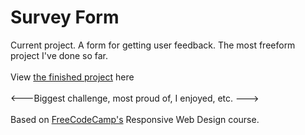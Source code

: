 <h1>Survey Form</h1>
Current project. A form for getting user feedback. The most freeform project I've done so far.
<br>
<br>
View <a href="https://zacharyjpeter.github.io/FCC-SurveyForm">the finished project</a> here
<br>
<br>
<---Biggest challenge, most proud of, I enjoyed, etc. --->
<br>
<br>
Based on <a href="https://www.freecodecamp.org">FreeCodeCamp's</a> Responsive Web Design course.
